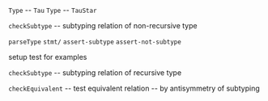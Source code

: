 `Type` -- `Tau`
`Type` -- `TauStar`

`checkSubtype` -- subtyping relation of non-recursive type

`parseType`
`stmt/`
`assert-subtype`
`assert-not-subtype`

setup test for examples

`checkSubtype` -- subtyping relation of recursive type

`checkEquivalent` -- test equivalent relation -- by antisymmetry of subtyping

